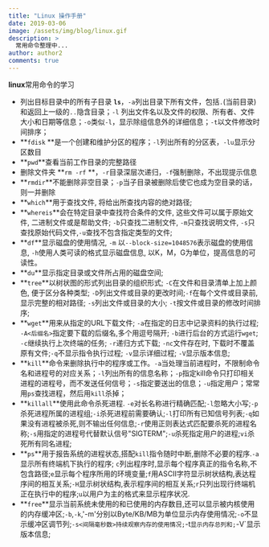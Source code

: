 ```yaml
---
title: "Linux 操作手册"
date: 2019-03-06
image: /assets/img/blog/linux.gif
description: >
  常用命令整理中...
author: author2
comments: true
---
```


**linux**常用命令的学习

- 列出目标目录中的所有子目录 **`ls`**，`-a`列出目录下所有文件，包括`.`(当前目录)和返回上一级的`..`隐含目录；`-l` 列出文件名以及文件的权限、所有者、文件大小和日期等信息；`-o`类似`-l`，显示除组信息外的详细信息；`-t`以文件修改时间排序；
- **`fdisk` **是一个创建和维护分区的程序；`-l`列出所有的分区表，`-lu`显示分区数目
- **`pwd`**查看当前工作目录的完整路径
- 删除文件夹 **`rm -rf` **，`-r`目录深层次递归，`-f`强制删除，不出现提示信息
- **`rmdir`**不能删除非空目录；`-p`当子目录被删除后使它也成为空目录的话，则一并删除
- **`which`**用于查找文件, 将给出所查找内容的绝对路径;
- **`whereis`**会在特定目录中查找符合条件的文件, 这些文件可以属于原始文件, 二进制文件或是帮助文件; `-b`只查找二进制文件, `-m`只查找说明文件, `-s`只查找原始代码文件,`-u`查找不包含指定类型的文件;
- **`df`**显示磁盘的使用情况, `-m` 以`--block-size=1048576`表示磁盘的使用信息,  `-h`使用人类可读的格式显示磁盘信息, 以K，M，G为单位，提高信息的可读性。
- **`du`**显示指定目录或文件所占用的磁盘空间;
- **`tree`**以树状图的形式列出目录的组织形式; `-C`在文件和目录清单上加上颜色, 便于区分各种类型; `-D`列出文件或目录的更改时间;`-f`在每个文件或目录前,显示完整的相对路径; `-s`列出文件或目录的大小; `-t`按文件或目录的修改时间排序;
- **`wget`**用来从指定的URL下载文件; `-a`在指定的日志中记录资料的执行过程; `-A<后缀名>`指定要下载的后缀名,多个用逗号隔开; `-b`进行后台的方式运行`wget`; `-c`继续执行上次终端的任务;  `-r`递归方式下载; `-nc`文件存在时, 下载时不覆盖原有文件;`-q`不显示指令执行过程; `-v`显示详细过程; `-V`显示版本信息;
- **`kill`**命令来删除执行中的程序或工作。`-a`当处理当前进程时，不限制命令名和进程号的对应关系；`-l`列出所有的信息名称；`-p`指定kill命令只打印相关进程的进程号，而不发送任何信号；`-s`指定要送出的信息；`-u`指定用户；常常用`ps`查找进程，然后用`kill`杀掉；
- **`killall`**使用此命令杀死进程. `-e`对长名称进行精确匹配;`-l`忽略大小写;`-p`杀死进程所属的进程组;`-i`杀死进程前需要确认;`-l`打印所有已知信号列表;`-q`如果没有进程被杀死,则不输出任何信息;`-r`使用正则表达式匹配要杀死的进程名称;`-s`用指定的进程号代替默认信号"SIGTERM";`-u`杀死指定用户的进程;`vi`杀死所有同名进程;
- **`ps`**用于报告系统的进程状态,搭配`kill`指令随时中断,删除不必要的程序.`-a`显示所有终端机下执行的程序; `c`列出程序时,显示每个程序真正的指令名称,不包含路径;`e`显示每个程序所用的环境变量;`f`用ASCII字符显示树状结构,表达程序间的相互关系;`-H`显示树状结构,表示程序间的相互关系;`r`只列出现行终端机正在执行中的程序;`u`以用户为主的格式来显示程序状况.
- **`free`**显示当前系统未使用的和已使用的内存数目,还可以显示被内核使用的内存缓冲区;`-b`,`-k`,'-m'分别以Byte/KB/MB为单位显示内存使用情况;`-o`不显示缓冲区调节列;`-s<间隔毫秒数>持续观察内存的使用情况;`-t`显示内存总列和;`-V`显示版本信息;